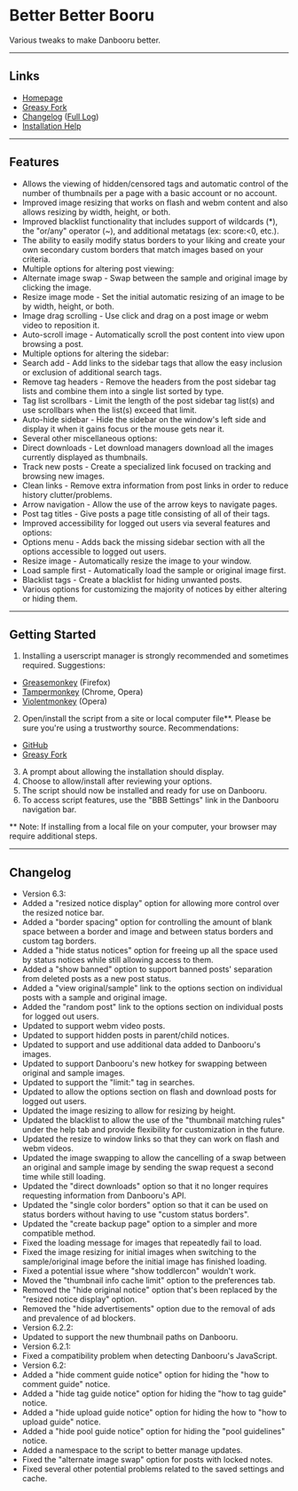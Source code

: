 Better Better Booru
===================
Various tweaks to make Danbooru better.
 
---
Links
-----
* [Homepage](https://github.com/pseudonymous/better-better-booru)
* [Greasy Fork](https://greasyfork.org/scripts/#To-Be-Determined)
* [Changelog](#changelog) ([Full Log](https://github.com/pseudonymous/better-better-booru/blob/master/changelog.md))
* [Installation Help](#getting-started)
 
---
Features<a name="features"></a>
--------
* Allows the viewing of hidden/censored tags and automatic control of the number of thumbnails per a page with a basic account or no account.
* Improved image resizing that works on flash and webm content and also allows resizing by width, height, or both.
* Improved blacklist functionality that includes support of wildcards (*), the "or/any" operator (~), and additional metatags (ex: score:&lt;0, etc.).
* The ability to easily modify status borders to your liking and create your own secondary custom borders that match images based on your criteria.
* Multiple options for altering post viewing:
 * Alternate image swap - Swap between the sample and original image by clicking the image.
 * Resize image mode - Set the initial automatic resizing of an image to be by width, height, or both.
 * Image drag scrolling - Use click and drag on a post image or webm video to reposition it.
 * Auto-scroll image - Automatically scroll the post content into view upon browsing a post.
* Multiple options for altering the sidebar:
 * Search add - Add links to the sidebar tags that allow the easy inclusion or exclusion of additional search tags.
 * Remove tag headers - Remove the headers from the post sidebar tag lists and combine them into a single list sorted by type.
 * Tag list scrollbars - Limit the length of the post sidebar tag list(s) and use scrollbars when the list(s) exceed that limit.
 * Auto-hide sidebar - Hide the sidebar on the window's left side and display it when it gains focus or the mouse gets near it.
* Several other miscellaneous options:
 * Direct downloads - Let download managers download all the images currently displayed as thumbnails.
 * Track new posts - Create a specialized link focused on tracking and browsing new images.
 * Clean links - Remove extra information from post links in order to reduce history clutter/problems.
 * Arrow navigation - Allow the use of the arrow keys to navigate pages.
 * Post tag titles - Give posts a page title consisting of all of their tags.
* Improved accessibility for logged out users via several features and options:
 * Options menu - Adds back the missing sidebar section with all the options accessible to logged out users.
 * Resize image - Automatically resize the image to your window.
 * Load sample first - Automatically load the sample or original image first.
 * Blacklist tags - Create a blacklist for hiding unwanted posts.
* Various options for customizing the majority of notices by either altering or hiding them.
 
---
Getting Started<a name="getting-started"></a>
---------------
1. Installing a userscript manager is strongly recommended and sometimes required. Suggestions:
 * [Greasemonkey](https://addons.mozilla.org/en-US/firefox/addon/greasemonkey/) (Firefox)
 * [Tampermonkey](http://tampermonkey.net/) (Chrome, Opera)
 * [Violentmonkey](https://addons.opera.com/extensions/details/violent-monkey/) (Opera)
2. Open/install the script from a site or local computer file**. Please be sure you're using a trustworthy source. Recommendations:
 * [GitHub](https://github.com/pseudonymous/better-better-booru/raw/master/better-better-booru.user.js)
 * [Greasy Fork](https://greasyfork.org/scripts/#To-Be-Determined)
3. A prompt about allowing the installation should display.
4. Choose to allow/install after reviewing your options.
5. The script should now be installed and ready for use on Danbooru.
6. To access script features, use the "BBB Settings" link in the Danbooru navigation bar.
 
** Note: If installing from a local file on your computer, your browser may require additional steps.
 
---
Changelog<a name="changelog"></a>
----------
* Version 6.3:
 * Added a "resized notice display" option for allowing more control over the resized notice bar.
 * Added a "border spacing" option for controlling the amount of blank space between a border and image and between status borders and custom tag borders.
 * Added a "hide status notices" option for freeing up all the space used by status notices while still allowing access to them.
 * Added a "show banned" option to support banned posts' separation from deleted posts as a new post status.
 * Added a "view original/sample" link to the options section on individual posts with a sample and original image.
 * Added the "random post" link to the options section on individual posts for logged out users.
 * Updated to support webm video posts.
 * Updated to support hidden posts in parent/child notices.
 * Updated to support and use additional data added to Danbooru's images.
 * Updated to support Danbooru's new hotkey for swapping between original and sample images.
 * Updated to support the "limit:" tag in searches.
 * Updated to allow the options section on flash and download posts for logged out users.
 * Updated the image resizing to allow for resizing by height.
 * Updated the blacklist to allow the use of the "thumbnail matching rules" under the help tab and provide flexibility for customization in the future.
 * Updated the resize to window links so that they can work on flash and webm videos.
 * Updated the image swapping to allow the cancelling of a swap between an original and sample image by sending the swap request a second time while still loading.
 * Updated the "direct downloads" option so that it no longer requires requesting information from Danbooru's API.
 * Updated the "single color borders" option so that it can be used on status borders without having to use "custom status borders".
 * Updated the "create backup page" option to a simpler and more compatible method.
 * Fixed the loading message for images that repeatedly fail to load.
 * Fixed the image resizing for initial images when switching to the sample/original image before the initial image has finished loading.
 * Fixed a potential issue where "show toddlercon" wouldn't work.
 * Moved the "thumbnail info cache limit" option to the preferences tab.
 * Removed the "hide original notice" option that's been replaced by the "resized notice display" option.
 * Removed the "hide advertisements" option due to the removal of ads and prevalence of ad blockers.
* Version 6.2.2:
 * Updated to support the new thumbnail paths on Danbooru.
* Version 6.2.1:
 * Fixed a compatibility problem when detecting Danbooru's JavaScript.
* Version 6.2:
 * Added a "hide comment guide notice" option for hiding the "how to comment guide" notice.
 * Added a "hide tag guide notice" option for hiding the "how to tag guide" notice.
 * Added a "hide upload guide notice" option for hiding the how to "how to upload guide" notice.
 * Added a "hide pool guide notice" option for hiding the "pool guidelines"  notice.
 * Added a namespace to the script to better manage updates.
 * Fixed the "alternate image swap" option for posts with locked notes.
 * Fixed several other potential problems related to the saved settings and cache.
